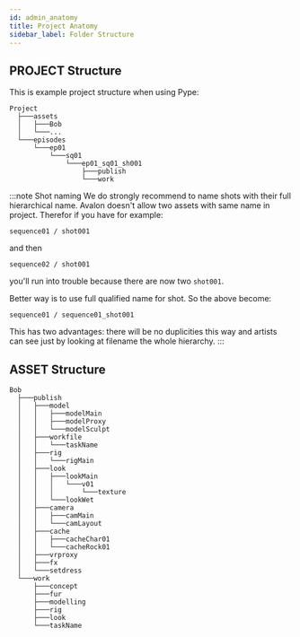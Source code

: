 ```yaml
---
id: admin_anatomy
title: Project Anatomy
sidebar_label: Folder Structure
---
```


## PROJECT Structure

This is example project structure when using Pype:

```text
Project
  ├───assets
  │   ├───Bob
  │   └───...
  └───episodes
      └───ep01
          └───sq01
              └───ep01_sq01_sh001
                  ├───publish
                  └───work
```

:::note Shot naming
We do strongly recommend to name shots with their full hierarchical name. Avalon doesn't allow two assets with same name in project. Therefor if you have for example:

```text
sequence01 / shot001
```
and then
```text
sequence02 / shot001
```
you'll run into trouble because there are now two `shot001`.

Better way is to use full qualified name for shot. So the above become:
```text
sequence01 / sequence01_shot001
```

This has two advantages: there will be no duplicities this way and artists can see just by looking at filename the whole hierarchy.
:::

## ASSET Structure

```text
Bob
  ├───publish
  │   ├───model
  │   │   ├───modelMain
  │   │   ├───modelProxy
  │   │   └───modelSculpt
  │   ├───workfile
  │   │   └───taskName
  │   ├───rig
  │   │   └───rigMain
  │   ├───look
  │   │   ├───lookMain
  │   │   │   └───v01
  │   │   │       └───texture
  │   │   └───lookWet
  │   ├───camera
  │   │   ├───camMain
  │   │   └───camLayout
  │   ├───cache
  │   │   ├───cacheChar01
  │   │   └───cacheRock01
  │   ├───vrproxy
  │   ├───fx
  │   └───setdress
  └───work
      ├───concept
      ├───fur
      ├───modelling
      ├───rig
      ├───look
      └───taskName
```
